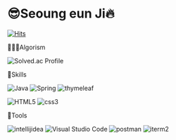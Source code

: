 # 😎Seoung eun Ji🔥

[![Hits](https://hits.seeyoufarm.com/api/count/incr/badge.svg?url=https%3A%2F%2Fgithub.com%2FSeongeunJi&count_bg=%23D031D4&title_bg=%23E80073&icon=&icon_color=%23C2CCCA&title=hits&edge_flat=false)](https://hits.seeyoufarm.com)

🧑🏻‍💻Algorism

![Solved.ac Profile](http://mazassumnida.wtf/api/v2/generate_badge?boj=berkleeboston)

🦾Skills

![Java](https://img.shields.io/badge/Java-E00033.svg?&style=for-the-badge&logo=Java&logoColor=white)
![Spring](https://img.shields.io/badge/Spring-6DB33F.svg?&style=for-thebadge&logo=Spring&logoColor=white)
![thymeleaf](https://img.shields.io/badge/thymeleaf-005F0F.svg?&style=for-thebadge&logo=thymeleaf&logoColor=white)


![HTML5](https://img.shields.io/badge/HTML5-E34F26.svg?&style=for-the-badge&logo=HTML5&logoColor=white)
![css3](https://img.shields.io/badge/css3-1572B6.svg?&style=for-the-badge&logo=css3&logoColor=white)

👾Tools

![intellijidea](https://img.shields.io/badge/intellijidea%20IDE-000000.svg?&style=for-the-badge&logo=intellijidea%20IDE&logoColor=white)
![Visual Studio Code](https://img.shields.io/badge/Visual%20Studio%20Code-007ACC.svg?&style=for-the-badge&logo=Visual%20Studio%20Code&logoColor=white)
![postman](https://img.shields.io/badge/postman-FF6C37.svg?&style=for-thebadge&logo=postman&logoColor=white)
![iterm2](https://img.shields.io/badge/iterm2-000000.svg?&style=for-thebadge&logo=iterm2&logoColor=white)
